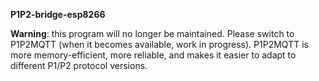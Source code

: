 **P1P2-bridge-esp8266**

**Warning**: this program will no longer be maintained. Please switch to P1P2MQTT (when it becomes available, work in progress). P1P2MQTT is more memory-efficient, more reliable, and makes it easier to adapt to different P1/P2 protocol versions.
